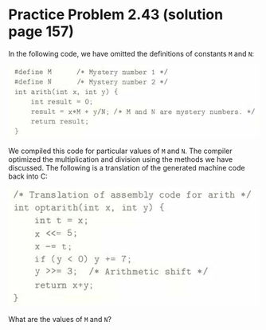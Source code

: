 # Practice Problem 2.43 (solution page 157)
In the following code, we have omitted the definitions of constants `M` and `N`:

![](./images/2.43.png)

We compiled this code for particular values of `M` and `N`. The compiler optimized the multiplication and division using the methods we have discussed. The following is a translation of the generated machine code back into C:

![](./images/2.43_2.png)

What are the values of `M` and `N`?